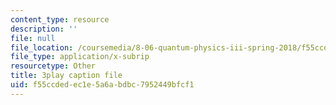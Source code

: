 ```yaml
---
content_type: resource
description: ''
file: null
file_location: /coursemedia/8-06-quantum-physics-iii-spring-2018/f55ccdedec1e5a6abdbc7952449bfcf1_Prx5mnE7BUM.vtt
file_type: application/x-subrip
resourcetype: Other
title: 3play caption file
uid: f55ccded-ec1e-5a6a-bdbc-7952449bfcf1
---
```

